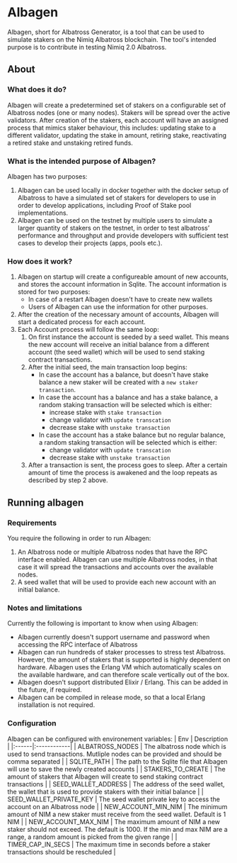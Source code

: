 # Albagen

Albagen, short for Albatross Generator, is a tool that can be used to simulate stakers on the Nimiq Albatross blockchain. The tool's intended purpose is to contribute in testing Nimiq 2.0 Albatross.

## About 

### What does it do?
Albagen will create a predetermined set of stakers on a configurable set of Albatross nodes (one or many nodes). Stakers will be spread over the active validators. After creation of the stakers, each account will have an assigned process that mimics staker behaviour, this includes: updating stake to a different validator, updating the stake in amount, retiring stake, reactivating a retired stake and unstaking retired funds. 

### What is the intended purpose of Albagen?
Albagen has two purposes:
1. Albagen can be used locally in docker together with the docker setup of Albatross to have a simulated set of stakers for developers to use in order to develop applications, including Proof of Stake pool implementations. 
2. Albagen can be used on the testnet by multiple users to simulate a larger quantity of stakers on the testnet, in order to test albatross’ performance and throughput and provide developers with sufficient test cases to develop their projects (apps, pools etc.). 

### How does it work?
1. Albagen on startup will create a configureable amount of new accounts, and stores the account information in Sqlite. The account information is stored for two purposes:
   * In case of a restart Albagen doesn't have to create new wallets
   * Users of Albagen can use the information for other purposes.
2. After the creation of the necessary amount of accounts, Albagen will start a dedicated process for each account. 
3. Each Account process will follow the same loop:
   1. On first instance the account is seeded by a seed wallet. This means the new account will receive an initial balance from a different account (the seed wallet) which will be used to send staking contract transactions.
   2. After the initial seed, the main transaction loop begins:
      * In case the account has a balance, but doesn't have stake balance a new staker will be created with a `new staker transaction`.
      * In case the account has a balance and has a stake balance, a random staking transaction will be selected which is either: 
        * increase stake with `stake transaction`
        * change validator with `update transcation`
        * decrease stake with `unstake transaction`
      * In case the account has a stake balance but no regular balance, a random staking transaction will be selected which is either:
        * change validator with `update transcation`
        * decrease stake with `unstake transaction`
    3. After a transaction is sent, the process goes to sleep. After a certain amount of time the process is awakened and the loop repeats as described by step 2 above.

## Running albagen

### Requirements
You require the following in order to run Albagen:
1. An Albatross node or multiple Albatross nodes that have the RPC interface enabled. Albagen can use multiple Albatross nodes, in that case it will spread the transactions and accounts over the available nodes.
2. A seed wallet that will be used to provide each new account with an initial balance.

### Notes and limitations
Currently the following is important to know when using Albagen:
* Albagen currently doesn't support username and password when accessing the RPC interface of Albatross
* Albagen can run hundreds of staker processes to stress test Albatross. However, the amount of stakers that is supported is highly dependent on hardware. Albagen uses the Erlang VM which automatically scales on the available hardware, and can therefore scale vertically out of the box. 
* Albagen doesn't support distributed Elixir / Erlang. This can be added in the future, if required. 
* Albagen can be compiled in release mode, so that a local Erlang installation is not required.

### Configuration
Albagen can be configured with environement variables:
| Env   | Description |
|:------|:------------|
| ALBATROSS_NODES | The albatross node which is used to send transactions. Mutliple nodes can be provided and should be comma separated |
| SQLITE_PATH | The path to the Sqlite file that Albagen will use to save the newly created accounts |
| STAKERS_TO_CREATE | The amount of stakers that Albagen will create to send staking contract transactions | 
| SEED_WALLET_ADDRESS | The address of the seed wallet, the wallet that is used to provide stakers with their initial balance |
| SEED_WALLET_PRIVATE_KEY | The seed wallet private key to access the account on an Albatross node |
| NEW_ACCOUNT_MIN_NIM | The minimum amount of NIM a new staker must receive from the seed wallet. Default is 1 NIM |
| NEW_ACCOUNT_MAX_NIM | The maximum amount of NIM a new staker should not exceed. The default is 1000. If the min and max NIM are a range, a random amount is picked from the given range |
| TIMER_CAP_IN_SECS | The maximum time in seconds before a staker transactions should be rescheduled |